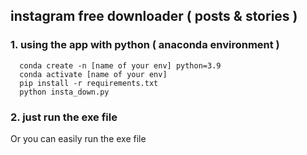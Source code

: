 ## instagram free downloader ( posts & stories ) 


### 1. using the app with python ( anaconda environment ) 

~~~
  conda create -n [name of your env] python=3.9
  conda activate [name of your env]
  pip install -r requirements.txt
  python insta_down.py
~~~



### 2. just run the exe file 

Or you can easily run the exe file 
